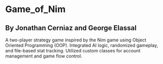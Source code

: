# Game_of_Nim
## By Jonathan Cerniaz and George Elassal

A two-player strategy game inspired by the Nim game using Object Oriented Programming (OOP). Integrated AI logic, randomized gameplay, and file-based stat tracking. Utilized custom classes for account management and game flow control.

